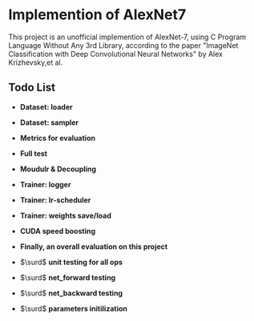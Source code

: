# Implemention of AlexNet7

This project is an unofficial implemention of AlexNet-7, using C Program Language Without Any 3rd Library, according to the paper "ImageNet Classification with Deep Convolutional Neural Networks" by Alex Krizhevsky,et al.

## Todo List

- **Dataset: loader**

- **Dataset: sampler**

- **Metrics for evaluation**

- **Full test**

- **Moudulr & Decoupling**
 
- **Trainer: logger**

- **Trainer: lr-scheduler** 
  
- **Trainer: weights save/load**

- **CUDA speed boosting**

- **Finally, an overall evaluation on this project**

- $\surd$ **unit testing for all ops**

- $\surd$ **net_forward testing**

- $\surd$ **net_backward testing**

- $\surd$ **parameters initilization**
